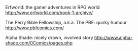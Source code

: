 Erfworld: the game! adventures in RPG world
http://www.erfworld.com/book-1-archive/


The Perry Bible Fellowship, a.k.a. The PBF: quirky humour
http://www.pbfcomics.com/


Alpha Shade: nicely drawn, involved story
http://www.alpha-shade.com/0Comics/pages.php
